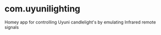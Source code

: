 # com.uyunilighting
Homey app for controlling Uyuni candlelight's by emulating Infrared remote signals
